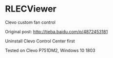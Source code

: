 # RLECViewer
Clevo custom fan control

Original post: http://tieba.baidu.com/p/4872453181

Uninstall Clevo Control Center first

Tested on Clevo P751DM2, Windows 10 1803

